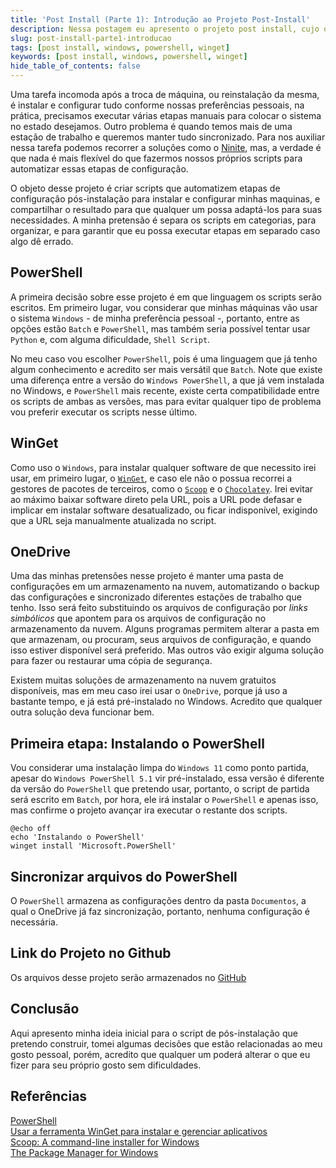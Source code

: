 ```yaml
---
title: 'Post Install (Parte 1): Introdução ao Projeto Post-Install'
description: Nessa postagem eu apresento o projeto post install, cujo objetivo é automatizar as etapas de pós-instalação do meu sistema, e a etapa de instalação do powershell.
slug: post-install-parte1-introducao
tags: [post install, windows, powershell, winget]
keywords: [post install, windows, powershell, winget]
hide_table_of_contents: false
---
```


Uma tarefa incomoda após a troca de máquina, ou reinstalação da mesma, é instalar e configurar tudo conforme nossas preferências pessoais, na prática, precisamos executar várias etapas manuais para colocar o sistema no estado desejamos. Outro problema é quando temos mais de uma estação de trabalho e queremos manter tudo sincronizado. Para nos auxiliar nessa tarefa podemos recorrer a soluções como o [Ninite](https://ninite.com/), mas, a verdade é que nada é mais flexível do que fazermos nossos próprios scripts para automatizar essas etapas de configuração.
 
O objeto desse projeto é criar scripts que automatizem etapas de configuração pós-instalação para instalar e configurar minhas maquinas, e compartilhar o resultado para que qualquer um possa adaptá-los para suas necessidades. A minha pretensão é separa os scripts em categorias, para organizar, e para garantir que eu possa executar etapas em separado caso algo dê errado.

## PowerShell

A primeira decisão sobre esse projeto é em que linguagem os scripts serão escritos. Em primeiro lugar, vou considerar que minhas máquinas vão usar o sistema `Windows` - de minha preferência pessoal -, portanto, entre as opções estão `Batch` e `PowerShell`, mas também seria possível tentar usar `Python` e, com alguma dificuldade, `Shell Script`.

No meu caso vou escolher `PowerShell`, pois é uma linguagem que já tenho algum conhecimento e acredito ser mais versátil que `Batch`. Note que existe uma diferença entre a versão do `Windows PowerShell`, a que já vem instalada no Windows, e `PowerShell` mais recente, existe certa compatibilidade entre os scripts de ambas as versões, mas para evitar qualquer tipo de problema vou preferir executar os scripts nesse último.

## WinGet

Como uso o `Windows`, para instalar qualquer software de que necessito irei usar, em primeiro lugar, o [`WinGet`](https://learn.microsoft.com/pt-br/windows/package-manager/winget/), e caso ele não o possua recorrei a gestores de pacotes de terceiros, como o [`Scoop`](https://scoop.sh/) e o [`Chocolatey`](https://chocolatey.org/). Irei evitar ao máximo baixar software direto pela URL, pois a URL pode defasar e implicar em instalar software desatualizado, ou ficar indisponível, exigindo que a URL seja manualmente atualizada no script.

## OneDrive

Uma das minhas pretensões nesse projeto é manter uma pasta de configurações em um armazenamento na nuvem, automatizando o backup das configurações e sincronizado diferentes estações de trabalho que tenho. Isso será feito substituindo os arquivos de configuração por *links simbólicos* que apontem para os arquivos de configuração no armazenamento da nuvem. Alguns programas permitem alterar a pasta em que armazenam, ou procuram, seus arquivos de configuração, e quando isso estiver disponível será preferido. Mas outros vão exigir alguma solução para fazer ou restaurar uma cópia de segurança.

Existem muitas soluções de armazenamento na nuvem gratuitos disponíveis, mas em meu caso irei usar o `OneDrive`, porque já uso a bastante tempo, e já está pré-instalado no Windows. Acredito que qualquer outra solução deva funcionar bem.

## Primeira etapa: Instalando o PowerShell

Vou considerar uma instalação limpa do `Windows 11` como ponto partida, apesar do `Windows PowerShell 5.1` vir pré-instalado, essa versão é diferente da versão do `PowerShell` que pretendo usar, portanto, o script de partida será escrito em `Batch`, por hora, ele irá instalar o `PowerShell` e apenas isso, mas confirme o projeto avançar ira executar o restante dos scripts.

```batch Install.bat
@echo off
echo 'Instalando o PowerShell'
winget install 'Microsoft.PowerShell'
```

## Sincronizar arquivos do PowerShell

O `PowerShell` armazena as configurações dentro da pasta `Documentos`, a qual o OneDrive já faz sincronização, portanto, nenhuma configuração é necessária.

## Link do Projeto no Github

Os arquivos desse projeto serão armazenados no [GitHub](https://github.com/jeancnasc/post-install)

## Conclusão

Aqui apresento minha ideia inicial para o script de pós-instalação que pretendo construir, tomei algumas decisões que estão relacionadas ao meu gosto pessoal, porém, acredito que qualquer um poderá alterar o que eu fizer para seu próprio gosto sem dificuldades. 

## Referências

[PowerShell](https://github.com/PowerShell/PowerShell)  
[Usar a ferramenta WinGet para instalar e gerenciar aplicativos](https://learn.microsoft.com/pt-br/windows/package-manager/winget/)  
[Scoop: A command-line installer for Windows](https://scoop.sh/)  
[The Package Manager for Windows](https://chocolatey.org/)